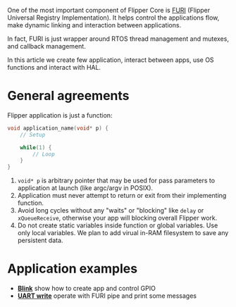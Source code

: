 One of the most important component of Flipper Core is [FURI](FURI) (Flipper Universal Registry Implementation). It helps control the applications flow, make dynamic linking and interaction between applications.

In fact, FURI is just wrapper around RTOS thread management and mutexes, and callback management.

In this article we create few application, interact between apps, use OS functions and interact with HAL.

# General agreements

Flipper application is just a function:

```C
void application_name(void* p) {
    // Setup

    while(1) {
        // Loop
    }
}
```

1. `void* p` is arbitrary pointer that may be used for pass parameters to application at launch (like argc/argv in POSIX).
2. Application must never attempt to return or exit from their implementing function.
3. Avoid long cycles without any "waits" or "blocking" like `delay` or `xQueueReceive`, otherwise your app will blocking overall Flipper work.
4. Do not create static variables inside function or global variables. Use only local variables. We plan to add virual in-RAM filesystem to save any persistent data.  

# Application examples

* **[Blink](Blink-app)** show how to create app and control GPIO
* **[UART write](UART-write)** operate with FURI pipe and print some messages
